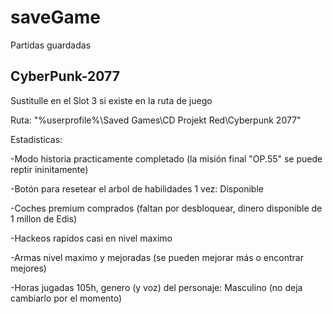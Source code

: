 # saveGame
Partidas guardadas


CyberPunk-2077
-----------------

Sustitulle en el Slot 3 si existe en la ruta de juego

Ruta: "%userprofile%\Saved Games\CD Projekt Red\Cyberpunk 2077"

Estadisticas:

-Modo historia practicamente completado (la misión final "OP.55" se puede reptir ininitamente)

-Botón para resetear el arbol de habilidades 1 vez: Disponible

-Coches premium comprados (faltan por desbloquear, dinero disponible de 1 millon de Edis) 

-Hackeos rapidos casi en nivel maximo

-Armas nivel maximo y mejoradas (se pueden mejorar más o encontrar mejores)

-Horas jugadas 105h, genero (y voz) del personaje: Masculino (no deja cambiarlo por el momento)







